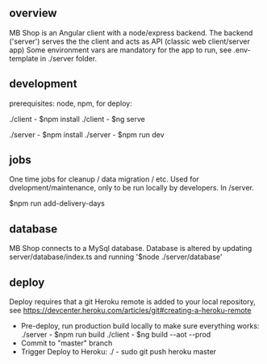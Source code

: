 ## overview

MB Shop is an Angular client with a node/express backend.
The backend ('server') serves the the client and acts as API (classic web client/server app)
Some environment vars are mandatory for the app to run, see .env-template in ./server folder.

## development

prerequisites: node, npm, for deploy:

./client - $npm install
./client - $ng serve

./server - $npm install
./server - $npm run dev

## jobs

One time jobs for cleanup / data migration / etc. Used for dvelopment/maintenance, only to be run locally by developers. In /server.

\$npm run add-delivery-days

## database

MB Shop connects to a MySql database. Database is altered by updating server/database/index.ts and running '\$node ./server/database'

## deploy

Deploy requires that a git Heroku remote is added to your local repository, see https://devcenter.heroku.com/articles/git#creating-a-heroku-remote

- Pre-deploy, run production build locally to make sure everything works:
  ./server - $npm run build
  ./client - $ng build --aot --prod
- Commit to "master" branch
- Trigger Deploy to Heroku:
  ./ - sudo git push heroku master
